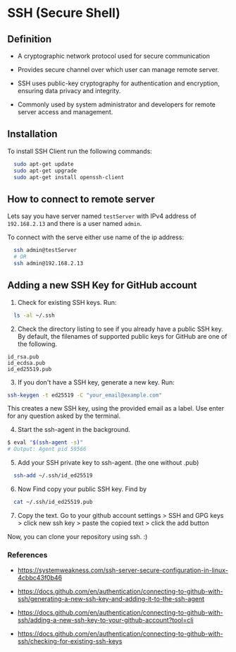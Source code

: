 # SSH (Secure Shell)

## Definition

- A cryptographic network protocol used for secure communication

- Provides secure channel over which user can manage remote server.

- SSH uses public-key cryptography for authentication and encryption, ensuring data privacy and integrity.

- Commonly used by system administrator and developers for remote server access and management.

## Installation

To install SSH Client run the following commands:

```bash
  sudo apt-get update
  sudo apt-get upgrade
  sudo apt-get install openssh-client
```

## How to connect to remote server

Lets say you have server named `testServer` with IPv4 address of `192.168.2.13` and there is a user named `admin`.

To connect with the serve either use name of the ip address:

```bash
  ssh admin@testServer
  # OR
  ssh admin@192.168.2.13
```

## Adding a new SSH Key for GitHub account

1. Check for existing SSH keys. Run:

```bash
  ls -al ~/.ssh
```

2. Check the directory listing to see if you already have a public SSH key. By default, the filenames of supported public keys for GitHub are one of the following.

```
id_rsa.pub
id_ecdsa.pub
id_ed25519.pub
```

3. If you don't have a SSH key, generate a new key. Run:

```bash
ssh-keygen -t ed25519 -C "your_email@example.com"
```

This creates a new SSH key, using the provided email as a label. Use enter for any question asked by the terminal.

4. Start the ssh-agent in the background.

```bash
$ eval "$(ssh-agent -s)"
# Output: Agent pid 59566
```

5. Add your SSH private key to ssh-agent. (the one without .pub)

```bash
  ssh-add ~/.ssh/id_ed25519
```

6. Now Find copy your public SSH key. Find by

```bash
  cat ~/.ssh/id_ed25519.pub
```

7. Copy the text. Go to your github account settings > SSH and GPG keys > click new ssh key > paste the copied text > click the add button

Now, you can clone your repository using ssh. :)

### References

- https://systemweakness.com/ssh-server-secure-configuration-in-linux-4cbbc43f0b46

- https://docs.github.com/en/authentication/connecting-to-github-with-ssh/generating-a-new-ssh-key-and-adding-it-to-the-ssh-agent

- https://docs.github.com/en/authentication/connecting-to-github-with-ssh/adding-a-new-ssh-key-to-your-github-account?tool=cli

- https://docs.github.com/en/authentication/connecting-to-github-with-ssh/checking-for-existing-ssh-keys
